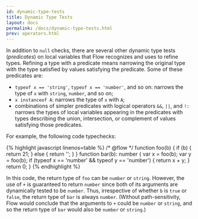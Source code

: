 ```yaml
---
id: dynamic-type-tests
title: Dynamic Type Tests
layout: docs
permalink: /docs/dynamic-type-tests.html
prev: operators.html
---
```


In addition to `null` checks, there are several other dynamic type tests
(*predicates*) on local variables that Flow recognizes and uses to refine
types. Refining a type with a predicate means narrowing the original type with
the type satisfied by values satisfying the predicate. Some of these
predicates are:

- `typeof x == 'string'`, `typeof x == 'number'`, and so on: narrows the type
  of `x` with `string`, `number`, and so on;
- `x instanceof A`: narrows the type of `x` with `A`;
- combinations of simpler predicates with logical operators `&&`, `||`, and
  `!:` narrows the types of local variables appearing in the predicates with
  types describing the union, intersection, or complement of values satisfying
  those predicates.

For example, the following code typechecks:

{% highlight javascript linenos=table %}
/* @flow */
function foo(b) { if (b) { return 21; } else { return ''; } }
function bar(b): number {
  var x = foo(b);
  var y = foo(b);
  if (typeof x == 'number' && typeof y == 'number') { return x + y; }
  return 0;
}
{% endhighlight %}

In this code, the return type of `foo` can be `number` or `string`.
However, the use of `+` is guaranteed to return `number` since both of its
arguments are dynamically tested to be `number`. Thus, irrespective of whether
`b` is `true` or `false`, the return type of `bar` is always
`number`. (Without path-sensitivity, Flow would conclude that the arguments to
`+` could be `number` or `string`, and so the return type of `bar` would also
be `number` or `string`.)
